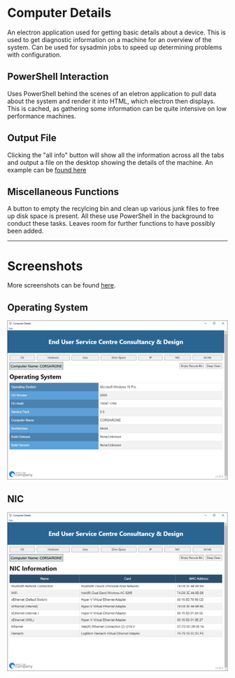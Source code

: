 # Computer Details
An electron application used for getting basic details about a device. This is used to get diagnostic information on a machine for an overview of the system. Can be used for sysadmin jobs to speed up determining problems with configuration.

## PowerShell Interaction
Uses PowerShell behind the scenes of an eletron application to pull data about the system and render it into HTML, which electron then displays. This is cached, as gathering some information can be quite intensive on low performance machines.

## Output File
Clicking the "all info" button will show all the information across all the tabs and output a file on the desktop showing the details of the machine. An example can be [found here](docs\example\files\allData.txt)

## Miscellaneous Functions
A button to empty the recylcing bin and clean up various junk files to free up disk space is present. All these use PowerShell in the background to conduct these tasks. Leaves room for further functions to have possibly been added.

---

# Screenshots
More screenshots can be found [here](docs\img).
## Operating System
![Operating System UI](docs\img\Operating-System.png)

## NIC
![NIC Information UI](docs\img\NIC-Information.png)